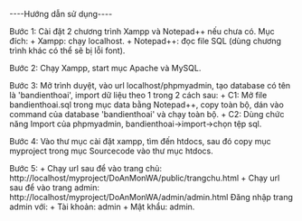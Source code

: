 ----Hướng dẫn sử dụng----

Bước 1: Cài đặt 2 chương trình Xampp và Notepad++ nếu chưa có. Mục đích:
	+ Xampp: chạy localhost.
	+ Notepad++: đọc file SQL (dùng chương trình khác có thể sẽ bị lỗi font).

Bước 2: Chạy Xampp, start mục Apache và MySQL.

Bước 3: Mở trình duyệt, vào url localhost/phpmyadmin, tạo database có tên là 'bandienthoai', import dữ liệu theo 1 trong 2 cách sau:
	+ C1: Mở file bandienthoai.sql trong mục data bằng Notepad++, copy toàn bộ, dán vào command của database 'bandienthoai' và chạy toàn bộ.
	+ C2: Dùng chức năng Import của phpmyadmin, bandienthoai->import->chọn tệp sql.

Bước 4: Vào thư mục cài đặt xampp, tìm đến htdocs, sau đó copy mục myproject trong mục Sourcecode vào thư mục htdocs.

Bước 5: + Chạy url sau để vào trang chủ: http://localhost/myproject/DoAnMonWA/public/trangchu.html
	+ Chạy url sau để vào trang admin: http://localhost/myproject/DoAnMonWA/admin/admin.html
	Đăng nhập trang admin với:
	+ Tài khoản: admin
	+ Mật khẩu: admin.
